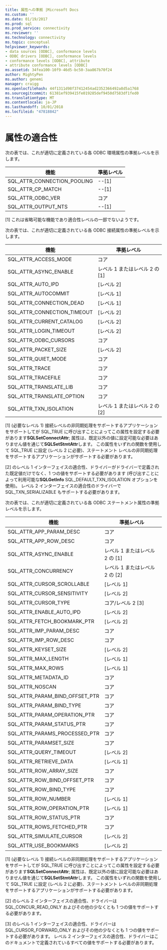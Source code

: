 ```yaml
---
title: 属性への準拠 |Microsoft Docs
ms.custom: ''
ms.date: 01/19/2017
ms.prod: sql
ms.prod_service: connectivity
ms.reviewer: ''
ms.technology: connectivity
ms.topic: conceptual
helpviewer_keywords:
- data sources [ODBC], conformance levels
- ODBC drivers [ODBC], conformance levels
- conformance levels [ODBC], attribute
- attribute conformance levels [ODBC]
ms.assetid: 34fea100-10f9-46d5-bc50-3aa867b70f24
author: MightyPen
ms.author: genemi
manager: craigg
ms.openlocfilehash: 44f1311d98f37412454ad2352366492a8d5a1768
ms.sourcegitcommit: 61381ef939415fe019285def9450d7583df1fed0
ms.translationtype: MT
ms.contentlocale: ja-JP
ms.lasthandoff: 10/01/2018
ms.locfileid: "47818842"
---
```

# <a name="attribute-conformance"></a>属性の適合性
次の表では、これが適切に定義されている各 ODBC 環境属性の準拠レベルを示します。  
  
|機能|準拠レベル|  
|--------------|-----------------------|  
|SQL_ATTR_CONNECTION_POOLING|--[1]|  
|SQL_ATTR_CP_MATCH|--[1]|  
|SQL_ATTR_ODBC_VER|コア|  
|SQL_ATTR_OUTPUT_NTS|--[1]|  
  
 [1] これは省略可能な機能であり適合性レベルの一部でないようです。  
  
 次の表では、これが適切に定義されている各 ODBC 接続属性の準拠レベルを示します。  
  
|機能|準拠レベル|  
|--------------|-----------------------|  
|SQL_ATTR_ACCESS_MODE|コア|  
|SQL_ATTR_ASYNC_ENABLE|レベル 1 またはレベル 2 の [1]|  
|SQL_ATTR_AUTO_IPD|[レベル 2]|  
|SQL_ATTR_AUTOCOMMIT|[レベル 1]|  
|SQL_ATTR_CONNECTION_DEAD|[レベル 1]|  
|SQL_ATTR_CONNECTION_TIMEOUT|[レベル 2]|  
|SQL_ATTR_CURRENT_CATALOG|[レベル 2]|  
|SQL_ATTR_LOGIN_TIMEOUT|[レベル 2]|  
|SQL_ATTR_ODBC_CURSORS|コア|  
|SQL_ATTR_PACKET_SIZE|[レベル 2]|  
|SQL_ATTR_QUIET_MODE|コア|  
|SQL_ATTR_TRACE|コア|  
|SQL_ATTR_TRACEFILE|コア|  
|SQL_ATTR_TRANSLATE_LIB|コア|  
|SQL_ATTR_TRANSLATE_OPTION|コア|  
|SQL_ATTR_TXN_ISOLATION|レベル 1 またはレベル 2 の [2]|  
  
 [1] (必要なレベル 1) 接続レベルの非同期処理をサポートするアプリケーションをサポートしてが SQL_TRUE に呼び出すことによってこの属性を設定する必要があります**SQLSetConnectAttr**; 属性は、既定以外の値に設定可能な必要はありません値を通じて**SQLSetStmtAttr**します。 この属性をいずれの関数を使用して SQL_TRUE に設定 (レベル 2 に必要)、ステートメント レベルの非同期処理をサポートするアプリケーションがサポートする必要があります。  
  
 [2] のレベル 1 インターフェイスの適合性、ドライバーがドライバーで定義された既定値だけでなく、1 つの値をサポートする必要があります (呼び出すことによって利用可能な**SQLGetInfo** SQL_DEFAULT_TXN_ISOLATION オプションを使用)。 レベル 2 インターフェイスの適合性のドライバーで SQL_TXN_SERIALIZABLE もサポートする必要があります。  
  
 次の表では、これが適切に定義されている各 ODBC ステートメント属性の準拠レベルを示します。  
  
|機能|準拠レベル|  
|--------------|-----------------------|  
|SQL_ATTR_APP_PARAM_DESC|コア|  
|SQL_ATTR_APP_ROW_DESC|コア|  
|SQL_ATTR_ASYNC_ENABLE|レベル 1 またはレベル 2 の [1]|  
|SQL_ATTR_CONCURRENCY|レベル 1 またはレベル 2 の [2]|  
|SQL_ATTR_CURSOR_SCROLLABLE|[レベル 1]|  
|SQL_ATTR_CURSOR_SENSITIVITY|[レベル 2]|  
|SQL_ATTR_CURSOR_TYPE|コア/レベル 2 [3]|  
|SQL_ATTR_ENABLE_AUTO_IPD|[レベル 2]|  
|SQL_ATTR_FETCH_BOOKMARK_PTR|[レベル 2]|  
|SQL_ATTR_IMP_PARAM_DESC|コア|  
|SQL_ATTR_IMP_ROW_DESC|コア|  
|SQL_ATTR_KEYSET_SIZE|[レベル 2]|  
|SQL_ATTR_MAX_LENGTH|[レベル 1]|  
|SQL_ATTR_MAX_ROWS|[レベル 1]|  
|SQL_ATTR_METADATA_ID|コア|  
|SQL_ATTR_NOSCAN|コア|  
|SQL_ATTR_PARAM_BIND_OFFSET_PTR|コア|  
|SQL_ATTR_PARAM_BIND_TYPE|コア|  
|SQL_ATTR_PARAM_OPERATION_PTR|コア|  
|SQL_ATTR_PARAM_STATUS_PTR|コア|  
|SQL_ATTR_PARAMS_PROCESSED_PTR|コア|  
|SQL_ATTR_PARAMSET_SIZE|コア|  
|SQL_ATTR_QUERY_TIMEOUT|[レベル 2]|  
|SQL_ATTR_RETRIEVE_DATA|[レベル 1]|  
|SQL_ATTR_ROW_ARRAY_SIZE|コア|  
|SQL_ATTR_ROW_BIND_OFFSET_PTR|コア|  
|SQL_ATTR_ROW_BIND_TYPE|コア|  
|SQL_ATTR_ROW_NUMBER|[レベル 1]|  
|SQL_ATTR_ROW_OPERATION_PTR|[レベル 1]|  
|SQL_ATTR_ROW_STATUS_PTR|コア|  
|SQL_ATTR_ROWS_FETCHED_PTR|コア|  
|SQL_ATTR_SIMULATE_CURSOR|[レベル 2]|  
|SQL_ATTR_USE_BOOKMARKS|[レベル 2]|  
  
 [1] (必要なレベル 1) 接続レベルの非同期処理をサポートするアプリケーションをサポートしてが SQL_TRUE に呼び出すことによってこの属性を設定する必要があります**SQLSetConnectAttr**; 属性は、既定以外の値に設定可能な必要はありません値を通じて**SQLSetStmtAttr**します。 この属性をいずれの関数を使用して SQL_TRUE に設定 (レベル 2 に必要)、ステートメント レベルの非同期処理をサポートするアプリケーションがサポートする必要があります。  
  
 [2] のレベル 2 インターフェイスの適合性、ドライバーは SQL_CONCUR_READ_ONLY およびその他の少なくとも 1 つの値をサポートする必要があります。  
  
 [3] のレベル 1 インターフェイスの適合性、ドライバーは SQL_CURSOR_FORWARD_ONLY およびその他の少なくとも 1 つの値をサポートする必要があります。 レベル 2 インターフェイスの適合性、ドライバーはこのドキュメントで定義されているすべての値をサポートする必要があります。
